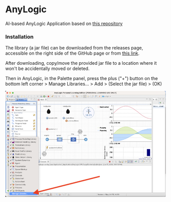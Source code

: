 # AnyLogic
AI-based AnyLogic Application based on [this repository](https://github.com/t-wolfeadam/AnyLogic-ONNX-Helper)

### Installation

The library (a jar file) can be downloaded from the releases page, accessible on the right side of the GitHub page or from [this link](https://github.com/t-wolfeadam/AnyLogic-ONNX-Helper/releases).

After downloading, copy/move the provided jar file to a location where it won't be accidentally moved or deleted.

Then in AnyLogic, in the Palette panel, press the plus ("+") button on the bottom left corner > Manage Libraries... > Add > (Select the jar file) > (OK)

![Palette](docs/palette.png)

